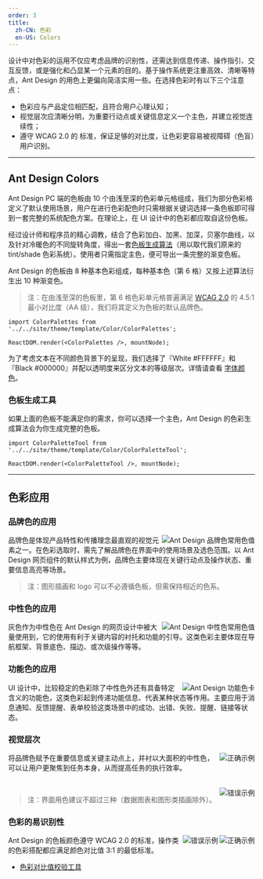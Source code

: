 ```yaml
---
order: 3
title:
  zh-CN: 色彩
  en-US: Colors
---
```


设计中对色彩的运用不仅应考虑品牌的识别性，还需达到信息传递、操作指引、交互反馈，或是强化和凸显某一个元素的目的。基于操作系统更注重高效、清晰等特点，Ant Design 的用色上更偏向简洁实用一些。在选择色彩时有以下三个注意点：

- 色彩应与产品定位相匹配，且符合用户心理认知；
- 视觉层次应清晰分明，为重要行动点或关键信息定义一个主色，并建立视觉连续性；
- 遵守 WCAG 2.0 的 标准，保证足够的对比度，让色彩更容易被视障碍（色盲）用户识别。

---

## Ant Design Colors

Ant Design PC 端的色板由 10 个由浅至深的色彩单元格组成，我们为部分色彩格定义了默认使用场景，用户在进行色彩配色时只需根据关键词选择一条色板即可得到一套完整的系统配色方案。在理论上，在 UI 设计中的色彩都应取自这份色板。

经过设计师和程序员的精心调教，结合了色彩加白、加黑、加深，贝塞尔曲线，以及针对冷暖色的不同旋转角度，得出一套[色板生成算法](https://github.com/ant-design/ant-design/blob/734beb84ffc3f0469fbae1566aa8450f966cb261/components/style/color/colorPalette.less)（用以取代我们原来的 tint/shade 色彩系统）。使用者只需指定主色，便可导出一条完整的渐变色板。

Ant Design 的色板由 8 种基本色彩组成，每种基本色（第 6 格）又按上述算法衍生出 10 种渐变色。

> 注：在由浅至深的色板里，第 6 格色彩单元格普遍满足 [WCAG 2.0](http://leaverou.github.io/contrast-ratio/) 的 4.5:1 最小对比度（AA 级），我们将其定义为色板的默认品牌色。

`````__react
import ColorPalettes from '../../site/theme/template/Color/ColorPalettes';

ReactDOM.render(<ColorPalettes />, mountNode);
`````

为了考虑文本在不同颜色背景下的呈现，我们选择了『White #FFFFFF』和『Black #000000』并配以透明度来区分文本的等级层次。详情请查看 [字体颜色](/docs/spec/font-cn#字体颜色)。

### 色板生成工具

如果上面的色板不能满足你的需求，你可以选择一个主色，Ant Design 的色彩生成算法会为你生成完整的色板。

`````__react
import ColorPaletteTool from '../../site/theme/template/Color/ColorPaletteTool';

ReactDOM.render(<ColorPaletteTool />, mountNode);
`````

---

## 色彩应用

### 品牌色的应用

<img class="preview-img no-padding" align="right" src="https://zos.alipayobjects.com/rmsportal/lVKfKMuLmaTlnTDitPEJ.png" alt="Ant Design 品牌色常用色值">

品牌色是体现产品特性和传播理念最直观的视觉元素之一。在色彩选取时，需先了解品牌色在界面中的使用场景及选色范围。以 Ant Design 网页组件的默认样式为例，品牌色主要体现在关键行动点及操作状态、重要信息高亮等场景。

> 注：图形插画和 logo 可以不必遵循色板，但需保持相近的色系。

### 中性色的应用

<img class="preview-img no-padding" align="right" src="https://zos.alipayobjects.com/rmsportal/AmXwsVOWrLxDfwLNlyvL.png" alt="Ant Design 中性色常用色值">

灰色作为中性色在 Ant Design 的网页设计中被大量使用到，它的使用有利于关键内容的衬托和功能的引导。这类色彩主要体现在导航框架、背景底色、描边、或次级操作等等。

### 功能色的应用

<img class="preview-img no-padding" align="right" src="https://zos.alipayobjects.com/rmsportal/mewwdThVwyTQzpZQtYXw.png" alt="Ant Design 功能色卡">

UI 设计中，比较稳定的色彩除了中性色外还有具备特定含义的功能色，这类色彩起到传递功能信息、代表某种状态等作用。主要应用于消息通知、反馈提醒、表单校验这类场景中的成功、出错、失败、提醒、链接等状态。

### 视觉层次

<img class="preview-img no-padding good" align="right" src="https://zos.alipayobjects.com/rmsportal/ADUfVlZwjziJRUQSMbMt.png" alt="正确示例" description="通过品牌色引导用户的视线路径">

将品牌色赋予在重要信息或关键主动点上，并衬以大面积的中性色，可以让用户更聚焦到任务本身，从而提高任务的执行效率。

<br />

<img class="preview-img no-padding bad" align="right" src="https://zos.alipayobjects.com/rmsportal/RmSDSeAAYphuiDFszIMa.png" alt="错误示例" description="操作界面使用的色彩应尽量避免面积过大或种类过多而造成用户视觉疲劳">

> 注：界面用色建议不超过三种（数据图表和图形类插画除外）。

### 色彩的易识别性

<img class="preview-img no-padding good" align="right" src="https://zos.alipayobjects.com/rmsportal/jeyvhMIQgoPUotNerRGy.png" alt="正确示例">
<img class="preview-img no-padding bad" align="right" src="https://zos.alipayobjects.com/rmsportal/ppdlrVnFCsYVicjDrnzi.png" alt="错误示例" description="当对比度数值低于 3:1 时，弱视用户将很难识别">

Ant Design 的色板颜色遵守 WCAG 2.0 的标准，操作类的色彩搭配都应满足颜色对比值 3:1 的最低标准。

- [色彩对比值校验工具](http://leaverou.github.io/contrast-ratio/#%23454545-on-%23fff)
